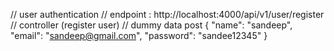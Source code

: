 // user authentication
// endpoint : http://localhost:4000/api/v1/user/register
// controller (register user)
// dummy data post
{
    "name": "sandeep",
    "email": "sandeep@gmail.com",
    "password": "sandee12345"
}